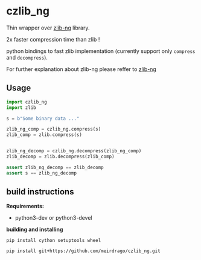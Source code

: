 # czlib_ng


Thin wrapper over [zlib-ng](https://github.com/zlib-ng/zlib-ng) library. 

2x faster compression time than zlib !

python bindings to fast zlib implementation (currently support only `compress` and `decompress`). 

For further explanation about zlib-ng please reffer to [zlib-ng](https://github.com/zlib-ng/zlib-ng)


## Usage

```python
import czlib_ng
import zlib

s = b"Some binary data ..."

zlib_ng_comp = czlib_ng.compress(s)
zlib_comp = zlib.compress(s)


zlib_ng_decomp = czlib_ng.decompress(zlib_ng_comp)
zlib_decomp = zlib.decompress(zlib_comp)

assert zlib_ng_decomp == zlib_decomp
assert s == zlib_ng_decomp

```



## build instructions

**Requirements:**

-   python3-dev or python3-devel

**building and installing**
```
pip install cython setuptools wheel

pip install git+https://github.com/meirdrago/czlib_ng.git

```






 

